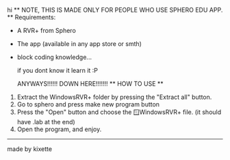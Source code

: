 hi 
** NOTE, THIS IS MADE ONLY FOR PEOPLE WHO USE SPHERO EDU APP. **
Requirements:
- A RVR+ from Sphero
- The app (available in any app store or smth)
- block coding knowledge...

  if you dont know it learn it :P

  ANYWAYS!!!!!! DOWN HERE!!!!!!!
** HOW TO USE **
1. Extract the WindowsRVR+ folder by pressing the "Extract all" button.
2. Go to sphero and press make new program button 
3. Press the "Open" button and choose the 🪟WindowsRVR+ file. (it should have .lab at the end)
4. Open the program, and enjoy.
--------------------------
made by kixette
